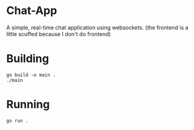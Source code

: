 # Chat-App
A simple, real-time chat application using websockets. (the frontend is a little scuffed because I don't do frontend)

# Building
```
go build -o main .
./main
```
# Running
```
go run .
```